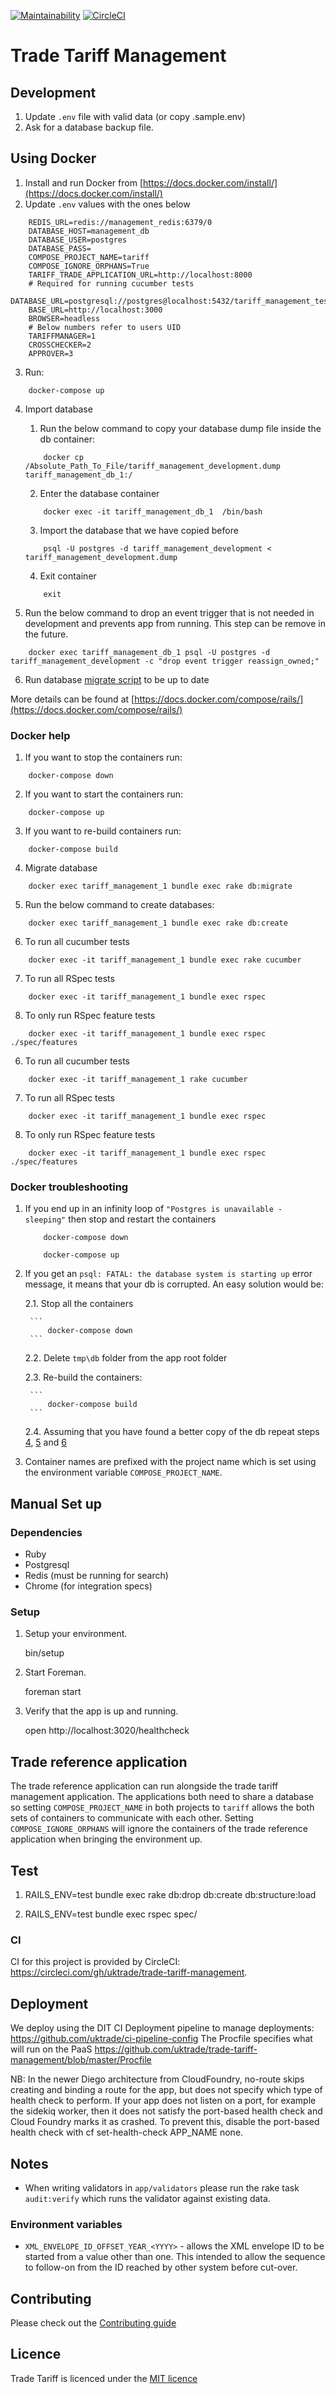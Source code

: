 [![Maintainability](https://api.codeclimate.com/v1/badges/4a91c7c33582ec9ea2fd/maintainability)](https://codeclimate.com/github/uktrade/trade-tariff-management/maintainability)
[![CircleCI](https://circleci.com/gh/uktrade/trade-tariff-management.svg?style=svg)](https://circleci.com/gh/uktrade/trade-tariff-management)

# Trade Tariff Management

## Development

1. Update `.env` file with valid data (or copy .sample.env)
2. Ask for a database backup file.

## Using Docker
1. Install and run Docker from [https://docs.docker.com/install/](https://docs.docker.com/install/)
2. Update `.env` values with the ones below
```
    REDIS_URL=redis://management_redis:6379/0
    DATABASE_HOST=management_db
    DATABASE_USER=postgres
    DATABASE_PASS=
    COMPOSE_PROJECT_NAME=tariff
    COMPOSE_IGNORE_ORPHANS=True
    TARIFF_TRADE_APPLICATION_URL=http://localhost:8000
    # Required for running cucumber tests
    DATABASE_URL=postgresql://postgres@localhost:5432/tariff_management_test
    BASE_URL=http://localhost:3000
    BROWSER=headless
    # Below numbers refer to users UID
    TARIFFMANAGER=1
    CROSSCHECKER=2
    APPROVER=3

```
3. Run:
```
    docker-compose up
```

4. <a name="4"></a> Import database

    1. Run the below command to copy your database dump file inside the db container:
    ```
        docker cp /Absolute_Path_To_File/tariff_management_development.dump tariff_management_db_1:/
    ```

    2. Enter the database container
    ```
        docker exec -it tariff_management_db_1  /bin/bash
    ```

    3. Import the database that we have copied before
    ```
        psql -U postgres -d tariff_management_development < tariff_management_development.dump
    ```

    4. Exit container
    ```
        exit
    ```
5. <a name="5"></a> Run the below command to drop an event trigger that is not needed in development and prevents app from running. This step can be remove in the future.
```
    docker exec tariff_management_db_1 psql -U postgres -d tariff_management_development -c "drop event trigger reassign_owned;"
```
6. Run database  [migrate script](#migrate) to be up to date

More details can be found at [https://docs.docker.com/compose/rails/](https://docs.docker.com/compose/rails/)

### Docker help
1. If you want to stop the containers run:
```
    docker-compose down
```
2. If you want to start the containers run:
```
    docker-compose up
```
3. If you want to re-build containers run:
```
    docker-compose build
```
4. <a name="migrate"></a>Migrate database
```
    docker exec tariff_management_1 bundle exec rake db:migrate
```
5. Run the below command to create databases:
```
    docker exec tariff_management_1 bundle exec rake db:create
```
6. To run all cucumber tests
```
    docker exec -it tariff_management_1 bundle exec rake cucumber
```
7. To run all RSpec tests
```
    docker exec -it tariff_management_1 bundle exec rspec
```
8. To only run RSpec feature tests
```
    docker exec -it tariff_management_1 bundle exec rspec ./spec/features
```
6. To run all cucumber tests
```
    docker exec -it tariff_management_1 rake cucumber
```
7. To run all RSpec tests
```
    docker exec -it tariff_management_1 bundle exec rspec
```
8. To only run RSpec feature tests
```
    docker exec -it tariff_management_1 bundle exec rspec ./spec/features
```

### Docker troubleshooting
1. If you end up in an infinity loop of `"Postgres is unavailable - sleeping"` then stop and restart
the containers

    ```
        docker-compose down
    ```
    ```
        docker-compose up
    ```

2. If you get an `psql: FATAL: the database system is starting up` error message, it means that your db is corrupted.
An easy solution would be:

    2.1.
        Stop all the containers

        ```
            docker-compose down
        ```
    2.2. Delete `tmp\db` folder from the app root folder

    2.3. Re-build the containers:

        ```
            docker-compose build
        ```
    2.4. Assuming that you have found a better copy of the db repeat steps [4](#4), [5](#5) and [6](#6)

3. Container names are prefixed with the project name which is set using the environment variable `COMPOSE_PROJECT_NAME`.

## Manual Set up

### Dependencies

  - Ruby
  - Postgresql
  - Redis (must be running for search)
  - Chrome (for integration specs)

### Setup

1. Setup your environment.

    bin/setup

2. Start Foreman.

    foreman start

3. Verify that the app is up and running.

    open http://localhost:3020/healthcheck

## Trade reference application

The trade reference application can run alongside the trade tariff management application.
The applications both need to share a database so setting `COMPOSE_PROJECT_NAME` in both projects
to `tariff` allows the both sets of containers to communicate with each other.
Setting `COMPOSE_IGNORE_ORPHANS` will ignore the containers of the trade reference application
when bringing the environment up.


## Test

1. RAILS_ENV=test bundle exec rake db:drop db:create db:structure:load

2. RAILS_ENV=test bundle exec rspec spec/

### CI

CI for this project is provided by CircleCI: https://circleci.com/gh/uktrade/trade-tariff-management.


## Deployment

We deploy using the DIT CI Deployment pipeline to manage deployments:
https://github.com/uktrade/ci-pipeline-config
The Procfile specifies what will run on the PaaS https://github.com/uktrade/trade-tariff-management/blob/master/Procfile

NB: In the newer Diego architecture from CloudFoundry, no-route skips creating and binding a route for the app, but does not specify which type of health check to perform. If your app does not listen on a port, for example the sidekiq worker, then it does not satisfy the port-based health check and Cloud Foundry marks it as crashed. To prevent this, disable the port-based health check with cf set-health-check APP_NAME none.

## Notes

* When writing validators in `app/validators` please run the rake task
`audit:verify` which runs the validator against existing data.

### Environment variables

- `XML_ENVELOPE_ID_OFFSET_YEAR_<YYYY>` - allows the XML envelope ID to be
  started from a value other than one. This intended to allow the sequence to
  follow-on from the ID reached by other system before cut-over.

## Contributing

Please check out the [Contributing guide](https://github.com/uktrade/trade-tariff-management/blob/master/CONTRIBUTING.md)

## Licence

Trade Tariff is licenced under the [MIT licence](https://github.com/uktrade/trade-tariff-management/blob/master/LICENCE.txt)
